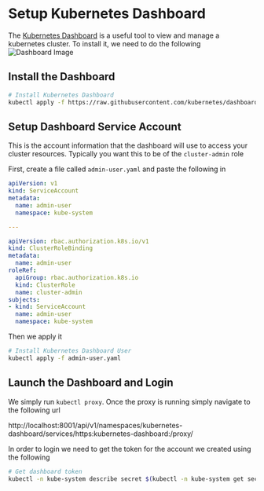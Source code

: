 # Setup Kubernetes Dashboard


The [Kubernetes Dashboard](https://kubernetes.io/docs/tasks/access-application-cluster/web-ui-dashboard/) is a useful tool to view and manage a kubernetes cluster. To install it, we need to do the following
![Dashboard Image](https://d33wubrfki0l68.cloudfront.net/349824f68836152722dab89465835e604719caea/6e0b7/images/docs/ui-dashboard.png)
## Install the Dashboard
```bash
# Install Kubernetes Dashboard
kubectl apply -f https://raw.githubusercontent.com/kubernetes/dashboard/v2.0.0/aio/deploy/recommended.yaml
```

## Setup Dashboard Service Account

This is the account information that the dashboard will use to access your cluster resources. Typically you want this to be of the `cluster-admin` role

First, create a file called `admin-user.yaml` and paste the following in

```yaml
apiVersion: v1
kind: ServiceAccount
metadata:
  name: admin-user
  namespace: kube-system

---

apiVersion: rbac.authorization.k8s.io/v1
kind: ClusterRoleBinding
metadata:
  name: admin-user
roleRef:
  apiGroup: rbac.authorization.k8s.io
  kind: ClusterRole
  name: cluster-admin
subjects:
- kind: ServiceAccount
  name: admin-user
  namespace: kube-system
```

Then we apply it
```bash
# Install Kubernetes Dashboard User
kubectl apply -f admin-user.yaml
```

## Launch the Dashboard and Login

We simply run `kubectl proxy`. Once the proxy is running simply navigate to the following url

http://localhost:8001/api/v1/namespaces/kubernetes-dashboard/services/https:kubernetes-dashboard:/proxy/

In order to login we need to get the token for the account we created using the following
```bash
# Get dashboard token
kubectl -n kube-system describe secret $(kubectl -n kube-system get secret | grep admin-user | awk '{print $1}')
```